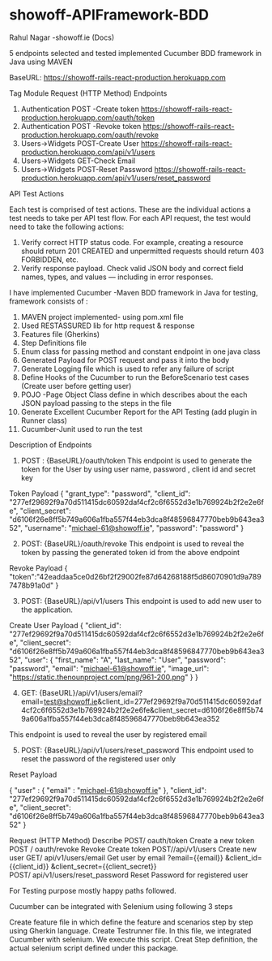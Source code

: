# showoff-APIFramework-BDD

Rahul Nagar -showoff.ie (Docs)

5 endpoints selected and tested implemented Cucumber BDD framework in Java using MAVEN

BaseURL: https://showoff-rails-react-production.herokuapp.com

Tag	  Module	       Request (HTTP Method)	        Endpoints
1.	Authentication	POST -Create token	   https://showoff-rails-react-production.herokuapp.com/oauth/token
2.	Authentication	POST -Revoke token	   https://showoff-rails-react-production.herokuapp.com/oauth/revoke
3.	Users->Widgets	POST-Create User	     https://showoff-rails-react-production.herokuapp.com/api/v1/users
4.	Users->Widgets	GET-Check Email	
5.	Users->Widgets	POST-Reset Password	  https://showoff-rails-react-production.herokuapp.com/api/v1/users/reset_password

API  Test Actions

Each test is comprised of test actions. These are the individual actions a test needs to take per API test flow. For each API request, the test would need to take the following actions: 
1. Verify correct HTTP status code. For example, creating a resource should return 201 CREATED and unpermitted requests should return 403 FORBIDDEN, etc.
2. Verify response payload. Check valid JSON body and correct field names, types, and values — including in error responses.

I have implemented Cucumber -Maven BDD framework in Java for testing, framework consists of :
1.	MAVEN project implemented- using pom.xml file
2.	Used RESTASSURED lib for http request & response
3.	Features file (Gherkins)
4.	Step Definitions file
5.	Enum class for passing method and constant endpoint in one java class
6.	Generated Payload for POST request and pass it into the body
7.	Generate Logging file which is used to refer any failure of script
8.	Define Hooks of the Cucumber to run the BeforeScenario test cases (Create user before getting user)
9.	POJO -Page Object Class define in which describes about the each JSON payload passing to the steps in the file
10.	Generate Excellent Cucumber Report for the API Testing (add plugin in Runner class)
11.	Cucumber-Junit used to run the test

Description of Endpoints

1.	POST : {BaseURL}/oauth/token
This endpoint is used to generate the token for the User by using user name, password , client id and secret key 

 Token Payload 
{
    "grant_type": "password",
    "client_id": "277ef29692f9a70d511415dc60592daf4cf2c6f6552d3e1b769924b2f2e2e6fe",
    "client_secret": "d6106f26e8ff5b749a606a1fba557f44eb3dca8f48596847770beb9b643ea352",
    "username": "michael-61@showoff.ie",
    "password": "password"
}

2.	POST: {BaseURL}/oauth/revoke
This endpoint is used to reveal the token by passing the generated token id from the above endpoint

 Revoke Payload
{
	"token":"42eaddaa5ce0d26bf2f29002fe87d64268188f5d86070901d9a7897478b91a0d"
}

3.	POST: {BaseURL}/api/v1/users
This endpoint is used to add new user to the application.

Create User Payload 
{
	"client_id": "277ef29692f9a70d511415dc60592daf4cf2c6f6552d3e1b769924b2f2e2e6fe",
	"client_secret": "d6106f26e8ff5b749a606a1fba557f44eb3dca8f48596847770beb9b643ea352",
	"user": {
		"first_name": "A",
		"last_name": "User",
		"password": "password",
		"email": "michael-61@showoff.ie",
		"image_url": "https://static.thenounproject.com/png/961-200.png"
	}
}

4.	GET: {BaseURL}/api/v1/users/email?email=test@showoff.ie&client_id=277ef29692f9a70d511415dc60592daf4cf2c6f6552d3e1b769924b2f2e2e6fe&client_secret=d6106f26e8ff5b749a606a1fba557f44eb3dca8f48596847770beb9b643ea352

This endpoint is used to reveal the user by registered email  

5.	POST: {BaseURL}/api/v1/users/reset_password
This endpoint used to reset the password of the registered user only

Reset Payload

{
   "user" : {
       "email" : "michael-61@showoff.ie"
   },
   "client_id": "277ef29692f9a70d511415dc60592daf4cf2c6f6552d3e1b769924b2f2e2e6fe",
   "client_secret": "d6106f26e8ff5b749a606a1fba557f44eb3dca8f48596847770beb9b643ea352"
}

Request (HTTP Method)	              Describe
POST/ oauth/token           	    Create a new token
POST / oauth/revoke	              Revoke Create token
POST//api/v1/users	              Create new user
GET/ api/v1/users/email           Get user by email
?email={{email}}
&client_id={{client_id}}
&client_secret={{client_secret}}	                          
POST/ api/v1/users/reset_password	 Reset Password for registered user

For Testing purpose mostly happy paths followed.

Cucumber can be integrated with Selenium using following 3 steps

Create feature file in which define the feature and scenarios step by step using Gherkin language.
Create Testrunner file. In this file, we integrated Cucumber with selenium. We execute this script.
Creat Step definition, the actual selenium script defined under this package.
